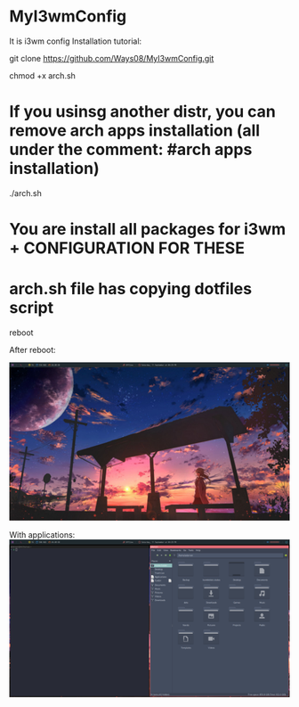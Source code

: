 # MyI3wmConfig
It is i3wm config
Installation tutorial:

git clone https://github.com/Ways08/MyI3wmConfig.git

chmod +x arch.sh

# If you usinsg another distr, you can remove arch apps installation (all under the comment: #arch apps installation)

./arch.sh

# You are install all packages for i3wm + CONFIGURATION FOR THESE
# arch.sh file has copying dotfiles script 

reboot

After reboot:

![Alt text](https://raw.githubusercontent.com/Ways08/MyI3wmConfig/main/Screenshot%20_1.png "Optional title")

With applications:
![Alt text](https://raw.githubusercontent.com/Ways08/MyI3wmConfig/main/Screenshot_2.png "Optional title")
